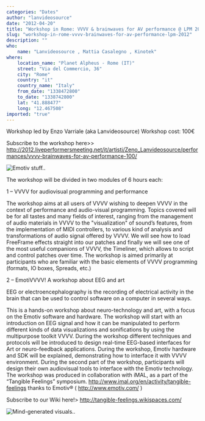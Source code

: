```yaml
---
categories: "Dates"
author: "lanvideosource"
date: "2012-04-20"
title: "Workshop in Rome: VVVV & brainwaves for AV performance @ LPM 2012"
slug: "workshop-in-rome-vvvv-brainwaves-for-av-performance-lpm-2012"
description: ""
who: 
    name: "Lanvideosource , Mattia Casalegno , Kinotek"
where: 
    location_name: "Planet Alpheus - Rome (IT)"
    street: "Via del Commercio, 36"
    city: "Rome"
    country: "it"
    country_name: "Italy"
    from_date: "1338472800"
    to_date: "1338742800"
    lat: "41.888477"
    long: "12.467508"
imported: "true"
---
```



Workshop led by Enzo Varriale (aka Lanvideosource)
Workshop cost: 100€

Subscribe to the workshop here>>
http://2012.liveperformersmeeting.net/it/artisti/Zeno_Lanvideosource/performances/vvvv-brainwaves-for-av-performance-100/

![Emotiv stuff..](foto_workshop.png) 



The workshop will be divided in two modules of 6 hours each:

1 – VVVV for audiovisual programming and performance

The workshop aims at all users of VVVV wishing to deepen VVVV in the context of performance and audio-visual programming. Topics covered will be for all tastes and many fields of interest, ranging from the management of audio materials in VVVV to the "visualization" of sound’s features, from the implementation of MIDI controllers, to various kind of analysis and transformations of audio signal offered by VVVV. We will see how to load FreeFrame effects straight into our patches and finally we will see one of the most useful companions of VVVV, the Timeliner, which allows to script and control patches over time.
The workshop is aimed primarily at participants who are familiar with the basic elements of VVVV programming (formats, IO boxes, Spreads, etc.)

2 – EmotiVVVV!
A workshop about EEG and art

EEG or electroencephalography is the recording of electrical activity in the brain that can be used to control software on a computer in several ways.

This is a hands-on workshop about neuro-technology and art, with a focus on the Emotiv software and hardware. The workshop will start with an introduction on EEG signal and how it can be manipulated to perform different kinds of data visualizations and sonifications by using the multipurpose toolkit VVVV. During the workshop different techniques and protocols will be introduced to design real-time EEG-based interfaces for Art or neuro-feedback applications.
During the workshop, Emotiv hardware and SDK will be explained, demonstrating how to interface it with VVVV environment. During the second part of the workshop, participants will design their own audiovisual tools to interface with the Emotiv technology.
The workshop was produced in collaboration with iMAL, as a part of the “Tangible Feelings” symposium. http://www.imal.org/en/activity/tangible-feelings
thanks to Emotiv® ( http://www.emotiv.com/ )

Subscribe to our Wiki here!> http://tangible-feelings.wikispaces.com/

![Mind-generated visuals..](Workshop.png) 



